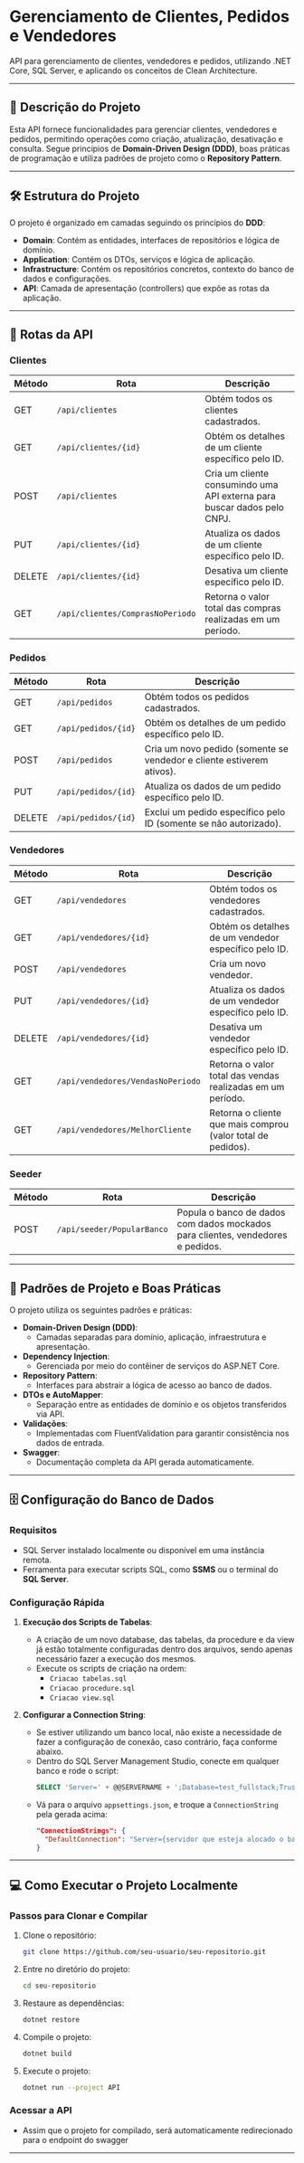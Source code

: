 # Gerenciamento de Clientes, Pedidos e Vendedores

API para gerenciamento de clientes, vendedores e pedidos, utilizando .NET Core, SQL Server, e aplicando os conceitos de Clean Architecture.

---

## 🚀 **Descrição do Projeto**

Esta API fornece funcionalidades para gerenciar clientes, vendedores e pedidos, permitindo operações como criação, atualização, desativação e consulta. Segue princípios de **Domain-Driven Design (DDD)**, boas práticas de programação e utiliza padrões de projeto como o **Repository Pattern**.

---

## 🛠️ **Estrutura do Projeto**

O projeto é organizado em camadas seguindo os princípios do **DDD**:

- **Domain**: Contém as entidades, interfaces de repositórios e lógica de domínio.
- **Application**: Contém os DTOs, serviços e lógica de aplicação.
- **Infrastructure**: Contém os repositórios concretos, contexto do banco de dados e configurações.
- **API**: Camada de apresentação (controllers) que expõe as rotas da aplicação.

---

## 🔗 **Rotas da API**

### **Clientes**
| Método | Rota                          | Descrição                                                                                  |
|--------|-------------------------------|------------------------------------------------------------------------------------------|
| GET    | `/api/clientes`               | Obtém todos os clientes cadastrados.                                                     |
| GET    | `/api/clientes/{id}`          | Obtém os detalhes de um cliente específico pelo ID.                                      |
| POST   | `/api/clientes`               | Cria um cliente consumindo uma API externa para buscar dados pelo CNPJ.                  |
| PUT    | `/api/clientes/{id}`          | Atualiza os dados de um cliente específico pelo ID.                                      |
| DELETE | `/api/clientes/{id}`          | Desativa um cliente específico pelo ID.                                                  |
| GET    | `/api/clientes/ComprasNoPeriodo` | Retorna o valor total das compras realizadas em um período.                              |

### **Pedidos**
| Método | Rota                          | Descrição                                                                                  |
|--------|-------------------------------|------------------------------------------------------------------------------------------|
| GET    | `/api/pedidos`                | Obtém todos os pedidos cadastrados.                                                      |
| GET    | `/api/pedidos/{id}`           | Obtém os detalhes de um pedido específico pelo ID.                                       |
| POST   | `/api/pedidos`                | Cria um novo pedido (somente se vendedor e cliente estiverem ativos).                    |
| PUT    | `/api/pedidos/{id}`           | Atualiza os dados de um pedido específico pelo ID.                                       |
| DELETE | `/api/pedidos/{id}`           | Exclui um pedido específico pelo ID (somente se não autorizado).                         |

### **Vendedores**
| Método | Rota                           | Descrição                                                                               |
|--------|--------------------------------|---------------------------------------------------------------------------------------|
| GET    | `/api/vendedores`             | Obtém todos os vendedores cadastrados.                                                |
| GET    | `/api/vendedores/{id}`        | Obtém os detalhes de um vendedor específico pelo ID.                                  |
| POST   | `/api/vendedores`             | Cria um novo vendedor.                                                                |
| PUT    | `/api/vendedores/{id}`        | Atualiza os dados de um vendedor específico pelo ID.                                  |
| DELETE | `/api/vendedores/{id}`        | Desativa um vendedor específico pelo ID.                                              |
| GET    | `/api/vendedores/VendasNoPeriodo` | Retorna o valor total das vendas realizadas em um período.                            |
| GET    | `/api/vendedores/MelhorCliente` | Retorna o cliente que mais comprou (valor total de pedidos).                          |

### **Seeder**
| Método | Rota                          | Descrição                                                                                  |
|--------|-------------------------------|------------------------------------------------------------------------------------------|
| POST   | `/api/seeder/PopularBanco`    | Popula o banco de dados com dados mockados para clientes, vendedores e pedidos.          |

---

## 🧰 **Padrões de Projeto e Boas Práticas**

O projeto utiliza os seguintes padrões e práticas:

- **Domain-Driven Design (DDD)**:
  - Camadas separadas para domínio, aplicação, infraestrutura e apresentação.
- **Dependency Injection**:
  - Gerenciada por meio do contêiner de serviços do ASP.NET Core.
- **Repository Pattern**:
  - Interfaces para abstrair a lógica de acesso ao banco de dados.
- **DTOs e AutoMapper**:
  - Separação entre as entidades de domínio e os objetos transferidos via API.
- **Validações**:
  - Implementadas com FluentValidation para garantir consistência nos dados de entrada.
- **Swagger**:
  - Documentação completa da API gerada automaticamente.

---

## 🗄️ **Configuração do Banco de Dados**

### Requisitos
- SQL Server instalado localmente ou disponível em uma instância remota.
- Ferramenta para executar scripts SQL, como **SSMS** ou o terminal do **SQL Server**.

### Configuração Rápida
1. **Execução dos Scripts de Tabelas**:
   - A criação de um novo database, das tabelas, da procedure e da view já estão totalmente configuradas dentro dos arquivos, sendo apenas necessário fazer a execução dos mesmos.
   - Execute os scripts de criação na ordem:
     - `Criacao tabelas.sql`
     - `Criacao procedure.sql`
     - `Criacao view.sql`

3. **Configurar a Connection String**:
   - Se estiver utilizando um banco local, não existe a necessidade de fazer a configuração de conexão, caso contrário, faça conforme abaixo.
   - Dentro do SQL Server Management Studio, conecte em qualquer banco e rode o script:
     ```sql
     SELECT 'Server=' + @@SERVERNAME + ';Database=test_fullstack;Trusted_Connection=True;TrustServerCertificate=True;' AS ConnectionString
     ```
   - Vá para o arquivo `appsettings.json`, e troque a `ConnectionString` pela gerada acima:
     ```json
     "ConnectionStrings": {
       "DefaultConnection": "Server={servidor que esteja alocado o banco};Database=test_fullstack;TrustServerCertificate=True;"
     }
     ```

---

## 💻 **Como Executar o Projeto Localmente**

### Passos para Clonar e Compilar
1. Clone o repositório:
   ```bash
   git clone https://github.com/seu-usuario/seu-repositorio.git
   ```
2. Entre no diretório do projeto:
   ```bash
   cd seu-repositorio
   ```
3. Restaure as dependências:
   ```bash
   dotnet restore
   ```
4. Compile o projeto:
   ```bash
   dotnet build
   ```
5. Execute o projeto:
   ```bash
   dotnet run --project API
   ```

### Acessar a API
- Assim que o projeto for compilado, será automaticamente redirecionado para o endpoint do swagger

---